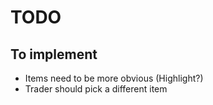 # TODO

## To implement

- Items need to be more obvious (Highlight?)
- Trader should pick a different item